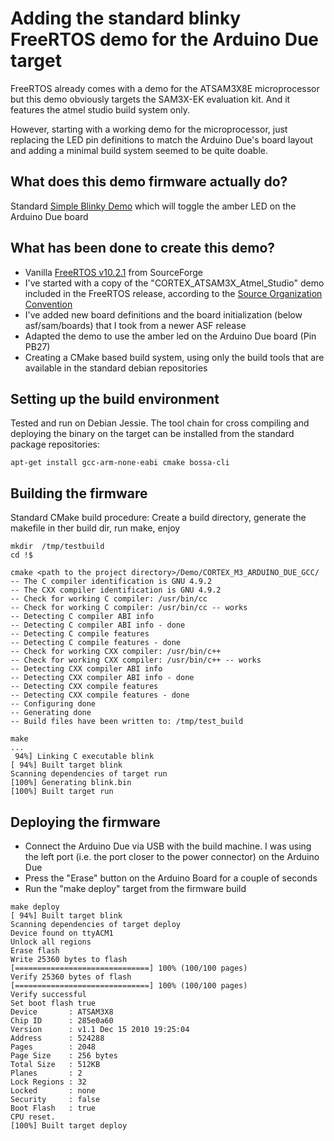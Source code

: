 # Adding the standard blinky FreeRTOS demo for the Arduino Due target

FreeRTOS already comes with a demo for the ATSAM3X8E microprocessor but this demo obviously targets the SAM3X-EK
evaluation kit. And it features the atmel studio build system only.

However, starting with a working demo for the microprocessor, just replacing the LED pin definitions to match the
Arduino Due's board layout and adding a minimal build system seemed to be quite doable.

## What does this demo firmware actually do?

Standard [Simple Blinky Demo](https://www.freertos.org/simple-freertos-demos.html) which will toggle the amber LED on the Arduino Due board

## What has been done to create this demo?

- Vanilla [FreeRTOS v10.2.1](https://sourceforge.net/projects/freertos/) from SourceForge
- I've started with a copy of the "CORTEX_ATSAM3X_Atmel_Studio" demo included in the FreeRTOS release, according to the [Source Organization Convention](https://www.freertos.org/a00017.html)
- I've added new board definitions and the board initialization (below asf/sam/boards) that I took from a newer ASF release
- Adapted the demo to use the amber led on the Arduino Due board (Pin PB27)
- Creating a CMake based build system, using only the build tools that are available in the standard debian repositories

## Setting up the build environment

Tested and run on Debian Jessie. The tool chain for cross compiling and deploying the binary on the target can be
installed from the standard package repositories:

`apt-get install gcc-arm-none-eabi cmake bossa-cli`

## Building the firmware

Standard CMake build procedure: Create a build directory, generate the makefile in ther build dir, run make, enjoy

    mkdir  /tmp/testbuild
    cd !$
    
    cmake <path to the project directory>/Demo/CORTEX_M3_ARDUINO_DUE_GCC/
    -- The C compiler identification is GNU 4.9.2
    -- The CXX compiler identification is GNU 4.9.2
    -- Check for working C compiler: /usr/bin/cc
    -- Check for working C compiler: /usr/bin/cc -- works
    -- Detecting C compiler ABI info
    -- Detecting C compiler ABI info - done
    -- Detecting C compile features
    -- Detecting C compile features - done
    -- Check for working CXX compiler: /usr/bin/c++
    -- Check for working CXX compiler: /usr/bin/c++ -- works
    -- Detecting CXX compiler ABI info
    -- Detecting CXX compiler ABI info - done
    -- Detecting CXX compile features
    -- Detecting CXX compile features - done
    -- Configuring done
    -- Generating done
    -- Build files have been written to: /tmp/test_build
    
    make
    ...
     94%] Linking C executable blink
    [ 94%] Built target blink
    Scanning dependencies of target run
    [100%] Generating blink.bin
    [100%] Built target run

## Deploying the firmware

- Connect the Arduino Due via USB with the build machine. I was using the left port (i.e. the port closer to the power connector) on the Arduino Due
- Press the "Erase" button on the Arduino Board for a couple of seconds
- Run the "make deploy" target from the firmware build

```
make deploy
[ 94%] Built target blink
Scanning dependencies of target deploy
Device found on ttyACM1
Unlock all regions
Erase flash
Write 25360 bytes to flash
[==============================] 100% (100/100 pages)
Verify 25360 bytes of flash
[==============================] 100% (100/100 pages)
Verify successful
Set boot flash true
Device       : ATSAM3X8
Chip ID      : 285e0a60
Version      : v1.1 Dec 15 2010 19:25:04
Address      : 524288
Pages        : 2048
Page Size    : 256 bytes
Total Size   : 512KB
Planes       : 2
Lock Regions : 32
Locked       : none
Security     : false
Boot Flash   : true
CPU reset.
[100%] Built target deploy
```

